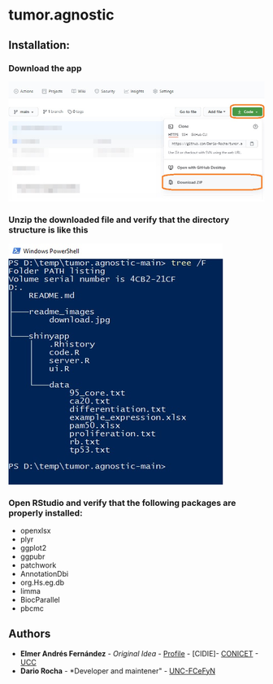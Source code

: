 # tumor.agnostic

## Installation:
### Download the app
![](https://github.com/Dario-Rocha/tumor.agnostic/blob/main/readme_images/download.jpg?raw=true)

### Unzip the downloaded file and verify that the directory structure is like this
![](https://github.com/Dario-Rocha/tumor.agnostic/blob/main/readme_images/structure.jpg?raw=true)

### Open RStudio and verify that the following packages are properly installed:
* openxlsx 
* plyr 
* ggplot2 
* ggpubr
* patchwork
* AnnotationDbi
* org.Hs.eg.db
* limma
* BiocParallel 
* pbcmc

## Authors

* **Elmer Andrés Fernández** - *Original Idea* - [Profile](https://www.researchgate.net/profile/Elmer_Fernandez) - [CIDIE]- [CONICET](http://www.conicet.gov.ar) - [UCC](http://www.ucc.edu.ar)
* **Dario Rocha** - *Developer and maintener" - [UNC-FCeFyN](https://fcefyn.unc.edu.ar/)
